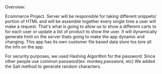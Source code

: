 Overview:

Ecommerce Project.
Server will be responsible for taking different snippets/ portion of HTML and will be assemble together every single time a user will make a request. That's what is going to allow us to show a different carts to for each user or update a list of product to show the user. It will dynamically generate hmtl on the server thats going to make the app dynamic and changing. This app has its own customer file based data store tos tore all the info on the app. 


For security purposes, we used Hashing Algorithm for the password. Since other people use common password(ex: monkey,password, etc) We added the Salt method to generate random characters.
